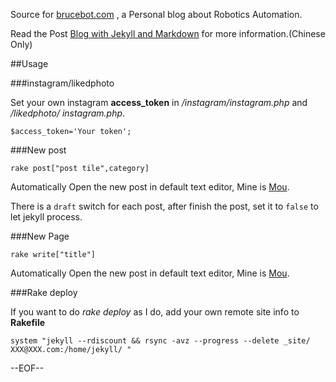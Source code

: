 Source for [brucebot.com](http://brucebot.com) , a Personal blog about Robotics Automation.

Read the Post [Blog with Jekyll and Markdown](http://brucebot.com/2012/03/blog_with_jekyll_and_markdown/) for more information.(Chinese Only)

##Usage


###instagram/likedphoto

Set your own instagram **access_token** in */instagram/instagram.php* and */likedphoto/
instagram.php*.

`$access_token='Your token';`

###New post

`rake post["post tile",category]`

Automatically Open the new post in default text editor, Mine is [Mou](http://mouapp.com).

There is a `draft` switch for each post, after finish the post, set it to `false` to let jekyll process.

###New Page

`rake write["title"]` 

Automatically Open the new post in default text editor, Mine is [Mou](http://mouapp.com).

###Rake deploy

If you want to do *rake deploy* as I do, add your own remote site info to **Rakefile**

`system "jekyll --rdiscount && rsync -avz --progress --delete _site/ XXX@XXX.com:/home/jekyll/ "`

--EOF--